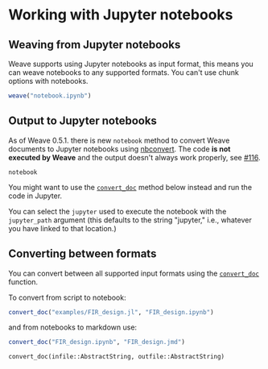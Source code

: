 
# Working with Jupyter notebooks

## Weaving from Jupyter notebooks

Weave supports using Jupyter notebooks as input format, this means you
can weave notebooks to any supported formats. You can't use chunk options with notebooks.

```julia
weave("notebook.ipynb")
```

## Output to Jupyter notebooks

As of Weave 0.5.1. there is new `notebook` method to convert Weave documents
to Jupyter notebooks using [nbconvert](http://nbconvert.readthedocs.io/en/latest/execute_api.html). The code **is not executed by Weave**
and the output doesn't always work properly,
see [#116](https://github.com/mpastell/Weave.jl/issues/116).

```@docs
notebook
```

You might want to use the [`convert_doc`](@ref) method below instead and run the code in Jupyter.

You can select the `jupyter` used to execute the notebook with the `jupyter_path` argument (this defaults to the string "jupyter," i.e., whatever you have linked to that location.)

## Converting between formats

You can convert between all supported input formats using the [`convert_doc`](@ref) function.

To convert from script to notebook:

```julia
convert_doc("examples/FIR_design.jl", "FIR_design.ipynb")
```

and from notebooks to markdown use:

```julia
convert_doc("FIR_design.ipynb", "FIR_design.jmd")
```

```@docs
convert_doc(infile::AbstractString, outfile::AbstractString)
```
